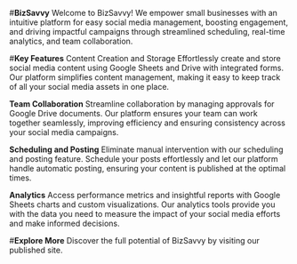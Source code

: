 #**BizSavvy**
Welcome to BizSavvy! We empower small businesses with an intuitive platform for easy social media management, boosting engagement, and driving impactful campaigns through streamlined scheduling, real-time analytics, and team collaboration.


#**Key Features**
Content Creation and Storage
Effortlessly create and store social media content using Google Sheets and Drive with integrated forms. Our platform simplifies content management, making it easy to keep track of all your social media assets in one place.

**Team Collaboration**
Streamline collaboration by managing approvals for Google Drive documents. Our platform ensures your team can work together seamlessly, improving efficiency and ensuring consistency across your social media campaigns.

**Scheduling and Posting**
Eliminate manual intervention with our scheduling and posting feature. Schedule your posts effortlessly and let our platform handle automatic posting, ensuring your content is published at the optimal times.

**Analytics**
Access performance metrics and insightful reports with Google Sheets charts and custom visualizations. Our analytics tools provide you with the data you need to measure the impact of your social media efforts and make informed decisions.


#**Explore More**
Discover the full potential of BizSavvy by visiting our published site.
